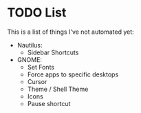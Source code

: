 # TODO List

This is a list of things I've not automated yet:

- Nautilus:
  - Sidebar Shortcuts
- GNOME:
  - Set Fonts
  - Force apps to specific desktops
  - Cursor
  - Theme / Shell Theme
  - Icons
  - Pause shortcut
